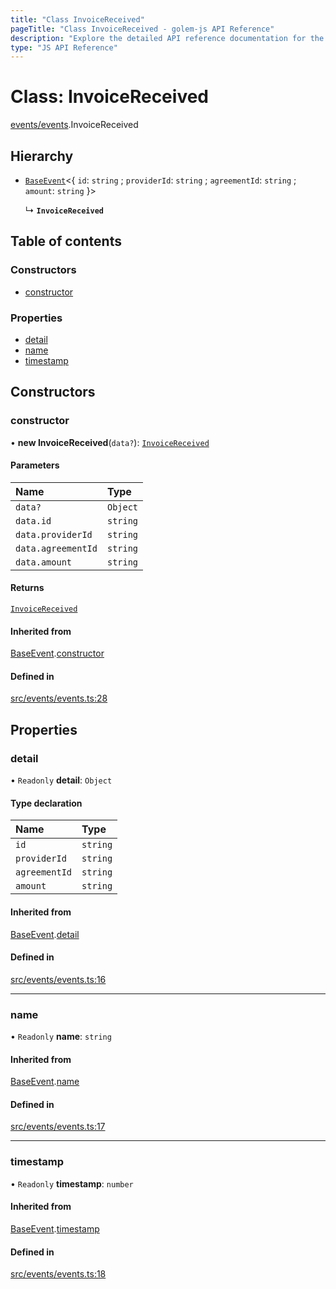 ```yaml
---
title: "Class InvoiceReceived"
pageTitle: "Class InvoiceReceived - golem-js API Reference"
description: "Explore the detailed API reference documentation for the Class InvoiceReceived within the golem-js SDK for the Golem Network."
type: "JS API Reference"
---
```

# Class: InvoiceReceived

[events/events](../modules/events_events).InvoiceReceived

## Hierarchy

- [`BaseEvent`](events_events.BaseEvent)\<\{ `id`: `string` ; `providerId`: `string` ; `agreementId`: `string` ; `amount`: `string`  }\>

  ↳ **`InvoiceReceived`**

## Table of contents

### Constructors

- [constructor](events_events.InvoiceReceived#constructor)

### Properties

- [detail](events_events.InvoiceReceived#detail)
- [name](events_events.InvoiceReceived#name)
- [timestamp](events_events.InvoiceReceived#timestamp)

## Constructors

### constructor

• **new InvoiceReceived**(`data?`): [`InvoiceReceived`](events_events.InvoiceReceived)

#### Parameters

| Name | Type |
| :------ | :------ |
| `data?` | `Object` |
| `data.id` | `string` |
| `data.providerId` | `string` |
| `data.agreementId` | `string` |
| `data.amount` | `string` |

#### Returns

[`InvoiceReceived`](events_events.InvoiceReceived)

#### Inherited from

[BaseEvent](events_events.BaseEvent).[constructor](events_events.BaseEvent#constructor)

#### Defined in

[src/events/events.ts:28](https://github.com/golemfactory/golem-js/blob/9c218b4/src/events/events.ts#L28)

## Properties

### detail

• `Readonly` **detail**: `Object`

#### Type declaration

| Name | Type |
| :------ | :------ |
| `id` | `string` |
| `providerId` | `string` |
| `agreementId` | `string` |
| `amount` | `string` |

#### Inherited from

[BaseEvent](events_events.BaseEvent).[detail](events_events.BaseEvent#detail)

#### Defined in

[src/events/events.ts:16](https://github.com/golemfactory/golem-js/blob/9c218b4/src/events/events.ts#L16)

___

### name

• `Readonly` **name**: `string`

#### Inherited from

[BaseEvent](events_events.BaseEvent).[name](events_events.BaseEvent#name)

#### Defined in

[src/events/events.ts:17](https://github.com/golemfactory/golem-js/blob/9c218b4/src/events/events.ts#L17)

___

### timestamp

• `Readonly` **timestamp**: `number`

#### Inherited from

[BaseEvent](events_events.BaseEvent).[timestamp](events_events.BaseEvent#timestamp)

#### Defined in

[src/events/events.ts:18](https://github.com/golemfactory/golem-js/blob/9c218b4/src/events/events.ts#L18)
